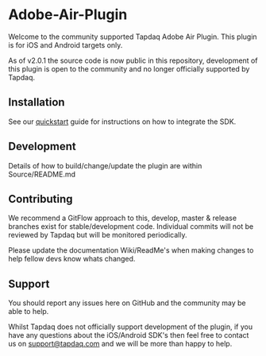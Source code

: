 # Adobe-Air-Plugin
Welcome to the community supported Tapdaq Adobe Air Plugin. This plugin is for iOS and Android targets only.

As of v2.0.1 the source code is now public in this repository, development of this plugin is open to the community and no longer officially supported by Tapdaq.

## Installation
See our [quickstart](https://github.com/tapdaq/air-plugin/wiki/Quickstart) guide for instructions on how to integrate the SDK.

## Development
Details of how to build/change/update the plugin are within Source/README.md

## Contributing
We recommend a GitFlow approach to this, develop, master & release branches exist for stable/development code. Individual commits will not be reviewed by Tapdaq but will be monitored periodically.

Please update the documentation Wiki/ReadMe's when making changes to help fellow devs know whats changed.

## Support
You should report any issues here on GitHub and the community may be able to help.

Whilst Tapdaq does not officially support development of the plugin, if you have any questions about the iOS/Android SDK's then feel free to contact us on [support@tapdaq.com](mailto:support@tapdaq.com) and we will be more than happy to help.